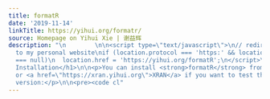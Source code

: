```yaml
---
title: formatR
date: '2019-11-14'
linkTitle: https://yihui.org/formatr/
source: Homepage on Yihui Xie | 谢益辉
description: "\n        \n\n<script type=\"text/javascript\">\n// redirect from CRAN
  to my personal website\nif (location.protocol === 'https:' && location.href.match('yihui.org')
  === null)\n  location.href = 'https://yihui.org/formatR';\n</script>\n\n<h1 id=\"1-installation\">1.
  Installation</h1>\n\n<p>You can install <strong>formatR</strong> from <a href=\"https://cran.r-project.org/package=formatR\">CRAN</a>,
  or <a href=\"https://xran.yihui.org\">XRAN</a> if you want to test the latest development
  version:</p>\n\n<pre><code cl"
---
```

